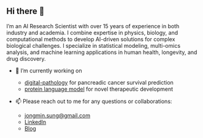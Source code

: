 ## Hi there 👋

I’m an AI Research Scientist with over 15 years of experience in both industry and academia. I combine expertise in physics, biology, and computational methods to develop AI-driven solutions for complex biological challenges. I specialize in statistical modeling, multi-omics analysis, and machine learning applications in human health, longevity, and drug discovery.

- 🔭 I’m currently working on
  - [digital-pathology](https://github.com/jmsung/digital-pathology) for pancreadic cancer survival prediction
  - [protein language model](x) for novel therapeutic development
    
- 📫 Please reach out to me for any questions or collaborations:
  - [jongmin.sung@gmail.com](mailto:jongmin.sung@gmail.com)
  - [LinkedIn](https://www.linkedin.com/in/jongmin-sung/)
  - [Blog](https://jmsung.github.io/)
<!--
**jmsung/jmsung** is a ✨ _special_ ✨ repository because its `README.md` (this file) appears on your GitHub profile.

Here are some ideas to get you started:

- 🔭 I’m currently working on ...
- 🌱 I’m currently learning ...
- 👯 I’m looking to collaborate on ...
- 🤔 I’m looking for help with ...
- 💬 Ask me about ...
- 📫 How to reach me: ...
- 😄 Pronouns: ...
- ⚡ Fun fact: ...
-->
